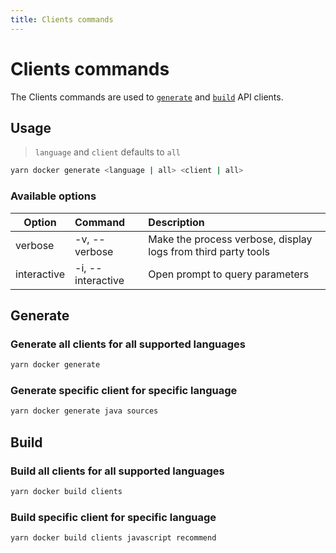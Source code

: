 ```yaml
---
title: Clients commands
---
```


# Clients commands

The Clients commands are used to [`generate`](#generate) and [`build`](#build) API clients.

## Usage

> `language` and `client` defaults to `all`

```bash
yarn docker generate <language | all> <client | all>
```

### Available options

| Option      | Command           | Description                                                   |
| ----------- | :---------------- | :------------------------------------------------------------ |
| verbose     | -v, --verbose     | Make the process verbose, display logs from third party tools |
| interactive | -i, --interactive | Open prompt to query parameters                               |

## Generate

### Generate all clients for all supported languages

```bash
yarn docker generate
```

### Generate specific client for specific language

```bash
yarn docker generate java sources
```

## Build

### Build all clients for all supported languages

```bash
yarn docker build clients
```

### Build specific client for specific language

```bash
yarn docker build clients javascript recommend
```
